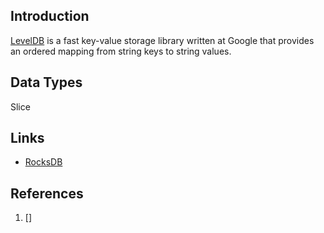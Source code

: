 ## Introduction

[LevelDB](https://github.com/google/leveldb) is a fast key-value storage library written at Google that provides an ordered mapping from string keys to string values.


## Data Types

Slice



## Links

- [RocksDB](/docs/CS/DB/RocksDB/RocksDB.md)


## References

1. []